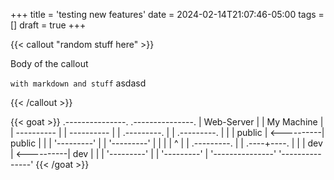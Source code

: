 +++
title = 'testing new features'
date = 2024-02-14T21:07:46-05:00
tags = []
draft = true
+++

{{< callout "random stuff here" >}}

Body of the callout

`with markdown and stuff` asdasd

{{< /callout >}}

{{< goat >}}
 .---------------.        .---------------.
|    Web-Server   |      |    My Machine   |
|    ----------   |      |    ----------   |
|   .---------.   |      |   .---------.   |
|  |   public  | <----------|   public  |  |
|   '---------'   |      |   '---------'   |
|                 |      |        ^        |
|   .---------.   |      |   .----+----.   |
|  |    dev    | <----------|    dev    |  |
|   '---------'   |      |   '---------'   |
 '---------------'        '---------------'
{{< /goat >}}
